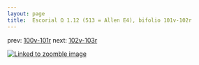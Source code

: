 ```yaml
---
layout: page
title:  Escorial Ω 1.12 (513 = Allen E4), bifolio 101v-102r
---
```


prev: [100v-101r](../100v-101r/) next: [102v-103r](../102v-103r/)



[![Linked to zoomble image](http://www.homermultitext.org/iipsrv?IIIF=/project/homer/pyramidal/deepzoom/hmt/e3bifolio/v1/E3_101v_102r.tif/full/2000,/0/default.jpg)](http://www.homermultitext.org/ict2/?urn=urn:cite2:hmt:e3bifolio.v1:E3_101v_102r)

